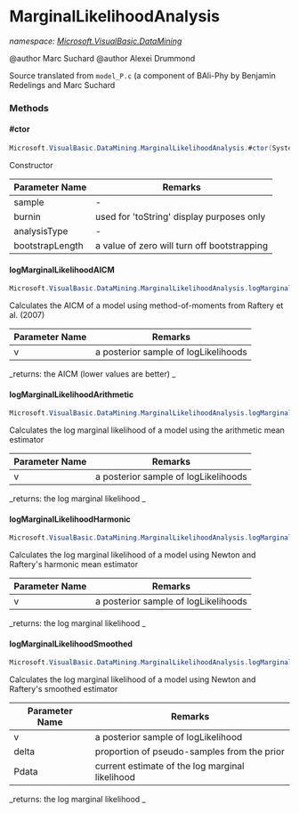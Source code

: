 ﻿# MarginalLikelihoodAnalysis
_namespace: [Microsoft.VisualBasic.DataMining](./index.md)_

@author Marc Suchard
 @author Alexei Drummond
 
 Source translated from ``model_P.c`` (a component of BAli-Phy by Benjamin Redelings and Marc Suchard



### Methods

#### #ctor
```csharp
Microsoft.VisualBasic.DataMining.MarginalLikelihoodAnalysis.#ctor(System.Collections.Generic.IList{System.Double},System.Int32,System.String,System.Int32)
```
Constructor

|Parameter Name|Remarks|
|--------------|-------|
|sample|-|
|burnin|          used for 'toString' display purposes only |
|analysisType|-|
|bootstrapLength| a value of zero will turn off bootstrapping |


#### logMarginalLikelihoodAICM
```csharp
Microsoft.VisualBasic.DataMining.MarginalLikelihoodAnalysis.logMarginalLikelihoodAICM(System.Collections.Generic.IList{System.Double})
```
Calculates the AICM of a model using method-of-moments from Raftery et al. (2007)

|Parameter Name|Remarks|
|--------------|-------|
|v| a posterior sample of logLikelihoods |


_returns:  the AICM (lower values are better) _

#### logMarginalLikelihoodArithmetic
```csharp
Microsoft.VisualBasic.DataMining.MarginalLikelihoodAnalysis.logMarginalLikelihoodArithmetic(System.Collections.Generic.IList{System.Nullable{System.Double}})
```
Calculates the log marginal likelihood of a model using the arithmetic mean estimator

|Parameter Name|Remarks|
|--------------|-------|
|v| a posterior sample of logLikelihoods |


_returns:  the log marginal likelihood _

#### logMarginalLikelihoodHarmonic
```csharp
Microsoft.VisualBasic.DataMining.MarginalLikelihoodAnalysis.logMarginalLikelihoodHarmonic(System.Collections.Generic.IList{System.Double})
```
Calculates the log marginal likelihood of a model using Newton and Raftery's harmonic mean estimator

|Parameter Name|Remarks|
|--------------|-------|
|v| a posterior sample of logLikelihoods |


_returns:  the log marginal likelihood _

#### logMarginalLikelihoodSmoothed
```csharp
Microsoft.VisualBasic.DataMining.MarginalLikelihoodAnalysis.logMarginalLikelihoodSmoothed(System.Collections.Generic.IList{System.Double},System.Double,System.Double)
```
Calculates the log marginal likelihood of a model using Newton and Raftery's smoothed estimator

|Parameter Name|Remarks|
|--------------|-------|
|v|     a posterior sample of logLikelihood |
|delta| proportion of pseudo-samples from the prior |
|Pdata| current estimate of the log marginal likelihood |


_returns:  the log marginal likelihood _


